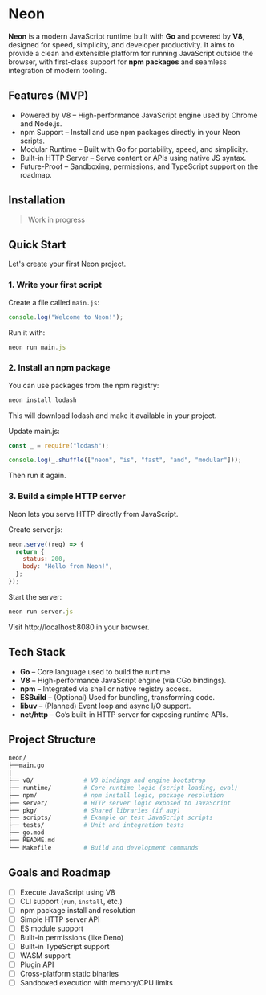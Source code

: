 # Neon

**Neon** is a modern JavaScript runtime built with **Go** and powered by **V8**, designed for speed, simplicity, and developer productivity. It aims to provide a clean and extensible platform for running JavaScript outside the browser, with first-class support for **npm packages** and seamless integration of modern tooling.

## Features (MVP)

- Powered by V8 – High-performance JavaScript engine used by Chrome and Node.js.
- npm Support – Install and use npm packages directly in your Neon scripts.
- Modular Runtime – Built with Go for portability, speed, and simplicity.
- Built-in HTTP Server – Serve content or APIs using native JS syntax.
- Future-Proof – Sandboxing, permissions, and TypeScript support on the roadmap.

## Installation

> Work in progress

## Quick Start

Let's create your first Neon project.

### 1. Write your first script

Create a file called `main.js`:

```js
console.log("Welcome to Neon!");
``` 

Run it with:

```js
neon run main.js
```

### 2. Install an npm package

You can use packages from the npm registry:

```js
neon install lodash
```

This will download lodash and make it available in your project.

Update main.js:

```js
const _ = require("lodash");

console.log(_.shuffle(["neon", "is", "fast", "and", "modular"]));
```

Then run it again.

### 3. Build a simple HTTP server

Neon lets you serve HTTP directly from JavaScript.

Create server.js:

```js
neon.serve((req) => {
  return {
    status: 200,
    body: "Hello from Neon!",
  };
});
```

Start the server:

```js
neon run server.js
```

Visit http://localhost:8080 in your browser.

## Tech Stack

- **Go** – Core language used to build the runtime.
- **V8** – High-performance JavaScript engine (via CGo bindings).
- **npm** – Integrated via shell or native registry access.
- **ESBuild** – (Optional) Used for bundling, transforming code.
- **libuv** – (Planned) Event loop and async I/O support.
- **net/http** – Go’s built-in HTTP server for exposing runtime APIs.

## Project Structure

```graphql
neon/             
├──main.go
|           
├── v8/              # V8 bindings and engine bootstrap
├── runtime/         # Core runtime logic (script loading, eval)
├── npm/             # npm install logic, package resolution
├── server/          # HTTP server logic exposed to JavaScript
├── pkg/             # Shared libraries (if any)
├── scripts/         # Example or test JavaScript scripts
├── tests/           # Unit and integration tests
├── go.mod
├── README.md
└── Makefile         # Build and development commands
```

## Goals and Roadmap

- [ ] Execute JavaScript using V8
- [ ] CLI support (`run`, `install`, etc.)
- [ ] npm package install and resolution
- [ ] Simple HTTP server API
- [ ] ES module support
- [ ] Built-in permissions (like Deno)
- [ ] Built-in TypeScript support
- [ ] WASM support
- [ ] Plugin API
- [ ] Cross-platform static binaries
- [ ] Sandboxed execution with memory/CPU limits
